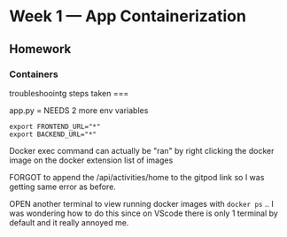 # Week 1 — App Containerization

## Homework

### Containers


troubleshoointg steps taken ===

app.py = NEEDS 2 more env variables

```
export FRONTEND_URL="*"
export BACKEND_URL="*"
```

Docker exec command can actually be "ran" by right clicking the docker image on the docker extension list of images

FORGOT to append the /api/activities/home to the gitpod link so I was getting same error as before.

OPEN another terminal to view running docker images with `docker ps` .. I was wondering how to do this since on VScode there is only 1 terminal by default and it really annoyed me.


